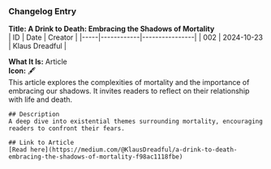 ### Changelog Entry

**Title: A Drink to Death: Embracing the Shadows of Mortality**  
| ID  | Date       | Creator        |
|-----|------------|----------------|
| 002 | 2024-10-23 | Klaus Dreadful |

**What It Is:** Article  
**Icon:** 🖋️  
This article explores the complexities of mortality and the importance of embracing our shadows. It invites readers to reflect on their relationship with life and death.

```plaintext
## Description
A deep dive into existential themes surrounding mortality, encouraging readers to confront their fears.

## Link to Article
[Read here](https://medium.com/@KlausDreadful/a-drink-to-death-embracing-the-shadows-of-mortality-f98ac1118fbe)
